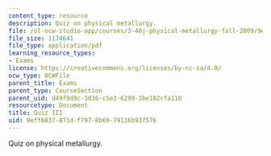 ```yaml
---
content_type: resource
description: Quiz on physical metallurgy.
file: /ol-ocw-studio-app/courses/3-40j-physical-metallurgy-fall-2009/9eff6837871df7978b6979116b937576_MIT3_40JF09_quiz3_08.pdf
file_size: 1174641
file_type: application/pdf
learning_resource_types:
- Exams
license: https://creativecommons.org/licenses/by-nc-sa/4.0/
ocw_type: OCWFile
parent_title: Exams
parent_type: CourseSection
parent_uid: d49f9d9c-3036-c5e3-6299-1be182cfa110
resourcetype: Document
title: Quiz III
uid: 9eff6837-871d-f797-8b69-79116b937576
---
```

Quiz on physical metallurgy.